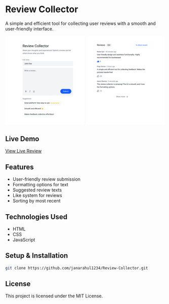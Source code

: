 # Review Collector

A simple and efficient tool for collecting user reviews with a smooth and user-friendly interface.

![Review Collector Thumbnail](thumbnail.png)

## Live Demo

[View Live Review](https://review-collector.onrender.com/)

## Features

- User-friendly review submission
- Formatting options for text
- Suggested review texts
- Like system for reviews
- Sorting by most recent

## Technologies Used

- HTML
- CSS
- JavaScript

## Setup & Installation

```sh
git clone https://github.com/janarahul1234/Review-Collector.git
```

## License

This project is licensed under the MIT License.
